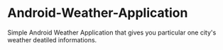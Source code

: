 # Android-Weather-Application
Simple Android Weather Application that gives you particular one city's weather deatiled informations.
